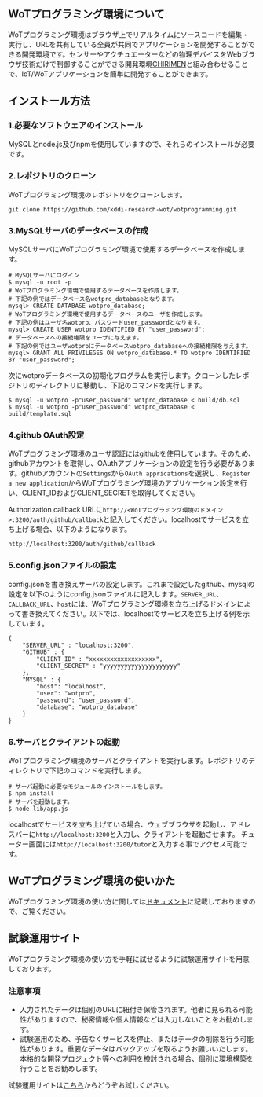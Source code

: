 ## WoTプログラミング環境について
WoTプログラミング環境はブラウザ上でリアルタイムにソースコードを編集・実行し、URLを共有している全員が共同でアプリケーションを開発することができる開発環境です。センサーやアクチュエーターなどの物理デバイスをWebブラウザ技術だけで制御することができる開発環境[CHIRIMEN](https://chirimen.org/)と組み合わせることで、IoT/WoTアプリケーションを簡単に開発することができます。

## インストール方法

### 1.必要なソフトウェアのインストール
MySQLとnode.js及びnpmを使用していますので、それらのインストールが必要です。

### 2.レポジトリのクローン  
WoTプログラミング環境のレポジトリをクローンします。  
```
git clone https://github.com/kddi-research-wot/wotprogramming.git
```  
### 3.MySQLサーバのデータベースの作成
MySQLサーバにWoTプログラミング環境で使用するデータベースを作成します。
```
# MySQLサーバにログイン    
$ mysql -u root -p
# WoTプログラミング環境で使用するデータベースを作成します。
# 下記の例ではデータベース名wotpro_databaseとなります。
mysql> CREATE DATABASE wotpro_database;
# WoTプログラミング環境で使用するデータベースのユーザを作成します。
# 下記の例はユーザ名wotpro、パスワードuser_passwordとなります。
mysql> CREATE USER wotpro IDENTIFIED BY "user_password";
# データベースへの接続権限をユーザに与えます。
# 下記の例ではユーザwotproにデータベースwotpro_databaseへの接続権限を与えます。
mysql> GRANT ALL PRIVILEGES ON wotpro_database.* TO wotpro IDENTIFIED BY "user_password";
```
次にwotproデータベースの初期化プログラムを実行します。クローンしたレポジトリのディレクトリに移動し、下記のコマンドを実行します。
```
$ mysql -u wotpro -p"user_password" wotpro_database < build/db.sql
$ mysql -u wotpro -p"user_password" wotpro_database < build/template.sql
```

### 4.github OAuth設定
WoTプログラミング環境のユーザ認証にはgithubを使用しています。そのため、githubアカウントを取得し、OAuthアプリケーションの設定を行う必要があります。githubアカウントの`Settings`から`OAuth apprications`を選択し、`Register a new application`からWoTプログラミング環境のアプリケーション設定を行い、CLIENT_IDおよびCLIENT_SECRETを取得してください。

Authorization callback URLに`http://<WoTプログラミング環境のドメイン>:3200/auth/github/callback`と記入してください。localhostでサービスを立ち上げる場合、以下のようになります。
```
http://localhost:3200/auth/github/callback
```

### 5.config.jsonファイルの設定
config.jsonを書き換えサーバの設定します。これまで設定したgithub、mysqlの設定を以下のようにconfig.jsonファイルに記入します。`SERVER_URL`、`CALLBACK_URL`、`host`には、WoTプログラミング環境を立ち上げるドメインによって書き換えてください。以下では、localhostでサービスを立ち上げる例を示しています。
```
{
    "SERVER_URL" : "localhost:3200",
    "GITHUB" : {
        "CLIENT_ID" : "xxxxxxxxxxxxxxxxxxx",
        "CLIENT_SECRET" : "yyyyyyyyyyyyyyyyyyyyy"
    },        
    "MYSQL" : {
        "host": "localhost",
        "user": "wotpro",
        "password": "user_password",
        "database": "wotpro_database"
    }
}
```
### 6.サーバとクライアントの起動
WoTプログラミング環境のサーバとクライアントを実行します。レポジトリのディレクトリで下記のコマンドを実行します。
```
# サーバ起動に必要なモジュールのインストールをします。
$ npm install
# サーバを起動します。
$ node lib/app.js
```
localhostでサービスを立ち上げている場合、ウェブブラウザを起動し、アドレスバーに`http://localhost:3200`と入力し、クライアントを起動させます。
チューター画面には`http://localhost:3200/tutor`と入力する事でアクセス可能です。

## WoTプログラミング環境の使いかた
WoTプログラミング環境の使い方に関しては[ドキュメント](./docs/usage.md)に記載しておりますので、ご覧ください。

## 試験運用サイト
WoTプログラミング環境の使い方を手軽に試せるように試験運用サイトを用意しております。
### 注意事項
*	入力されたデータは個別のURLに紐付き保管されます。他者に見られる可能性がありますので、秘密情報や個人情報などは入力しないことをお勧めします。
* 試験運用のため、予告なくサービスを停止、またはデータの削除を行う可能性があります。重要なデータはバックアップを取るようお願いいたします。本格的な開発プロジェクト等への利用を検討される場合、個別に環境構築を行うことをお勧めします。

試験運用サイトは[こちら](https://wotprogramming.org/)からどうぞお試しください。
